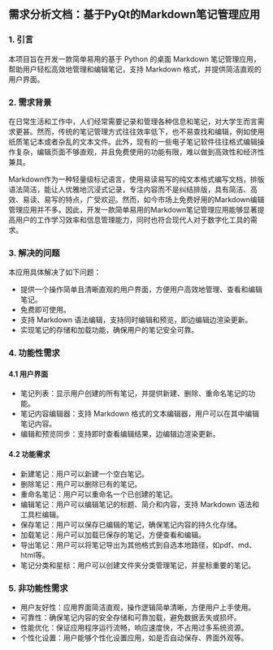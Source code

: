 ## 需求分析文档：基于PyQt的Markdown笔记管理应用

### 1. 引言

本项目旨在开发一款简单易用的基于 Python 的桌面 Markdown 笔记管理应用，帮助用户轻松高效地管理和编辑笔记，支持 Markdown 格式，并提供简洁直观的用户界面。

### 2. 需求背景

在日常生活和工作中，人们经常需要记录和管理各种信息和笔记，对大学生而言需求更甚。然而，传统的笔记管理方式往往效率低下，也不易查找和编辑，例如使用纸质笔记本或者杂乱的文本文件。此外，现有的一些电子笔记软件往往格式编辑操作复杂，编辑页面不够直观，并且免费使用的功能有限，难以做到高效性和经济性兼具。

Markdown作为一种轻量级标记语言，使用易读易写的纯文本格式编写文档，排版语法简洁，能让人优雅地沉浸式记录，专注内容而不是纠结排版，具有简洁、高效、易读、易写的特点，广受欢迎。然而，如今市场上免费好用的Markdown编辑管理应用并不多。因此，开发一款简单易用的Markdown笔记管理应用能够显著提高用户的工作学习效率和信息管理能力，同时也符合现代人对于数字化工具的需求。

### 3. 解决的问题

本应用具体解决了如下问题：

- 提供一个操作简单且清晰直观的用户界面，方便用户高效地管理、查看和编辑笔记。
- 免费即可使用。
- 支持 Markdown 语法编辑，支持同时编辑和预览，即边编辑边渲染更新。
- 实现笔记的存储和加载功能，确保用户的笔记安全可靠。

### 4. 功能性需求

#### 4.1 用户界面

- 笔记列表：显示用户创建的所有笔记，并提供新建、删除、重命名笔记的功能。
- 笔记内容编辑器：支持 Markdown 格式的文本编辑器，用户可以在其中编辑笔记内容。
- 编辑和预览同步：支持即时查看编辑结果，边编辑边渲染更新。

#### 4.2 功能需求

- 新建笔记：用户可以新建一个空白笔记。
- 删除笔记：用户可以删除已有的笔记。
- 重命名笔记：用户可以重命名一个已创建的笔记。
- 编辑笔记：用户可以编辑笔记的标题、简介和内容，支持 Markdown 语法和工具栏编辑。
- 保存笔记：用户可以保存已编辑的笔记，确保笔记内容的持久化存储。
- 加载笔记：用户可以加载已保存的笔记，方便查看和编辑。
- 导出笔记：用户可以将笔记导出为其他格式到自选本地路径，如pdf、md、html等。
- 笔记分类和星标：用户可以创建文件夹分类管理笔记，并星标重要的笔记。

### 5. 非功能性需求

- 用户友好性：应用界面简洁直观，操作逻辑简单清晰，方便用户上手使用。
- 可靠性：确保笔记内容的安全存储和可靠加载，避免数据丢失或损坏。
- 性能优化：保证应用程序运行流畅，响应速度快，不占用过多系统资源。
- 个性化设置：用户能够个性化设置应用，如是否自动保存、界面外观等。
